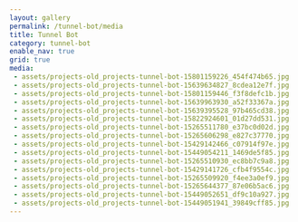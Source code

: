 ```yaml
---
layout: gallery
permalink: /tunnel-bot/media
title: Tunnel Bot
category: tunnel-bot
enable_nav: true
grid: true
media: 
 - assets/projects-old_projects-tunnel-bot-15801159226_454f474b65.jpg
 - assets/projects-old_projects-tunnel-bot-15639634827_8cdea12e7f.jpg
 - assets/projects-old_projects-tunnel-bot-15801159446_f3f8defc1b.jpg
 - assets/projects-old_projects-tunnel-bot-15639963930_a52f33367a.jpg
 - assets/projects-old_projects-tunnel-bot-15639395528_97b465cd38.jpg
 - assets/projects-old_projects-tunnel-bot-15822924601_01d27dd531.jpg
 - assets/projects-old_projects-tunnel-bot-15265511780_e37bc0d02d.jpg
 - assets/projects-old_projects-tunnel-bot-15265606298_e827c37770.jpg
 - assets/projects-old_projects-tunnel-bot-15429142466_c07914f97e.jpg
 - assets/projects-old_projects-tunnel-bot-15449054211_1469de5f85.jpg
 - assets/projects-old_projects-tunnel-bot-15265510930_ec8bb7c9a8.jpg
 - assets/projects-old_projects-tunnel-bot-15429141726_cfb4f9554c.jpg
 - assets/projects-old_projects-tunnel-bot-15265509920_f4ee3a0ef9.jpg
 - assets/projects-old_projects-tunnel-bot-15265644377_87e06b5ac6.jpg
 - assets/projects-old_projects-tunnel-bot-15449052651_df9c10a927.jpg
 - assets/projects-old_projects-tunnel-bot-15449051941_39849cff85.jpg
---
```


